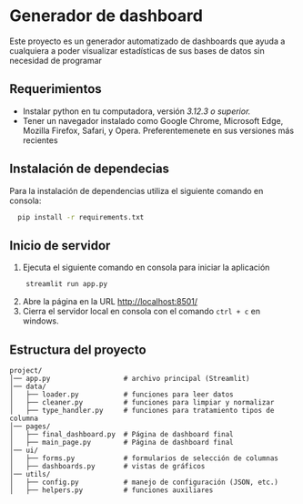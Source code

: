 # Generador de dashboard
Este proyecto es un generador automatizado de dashboards que ayuda a cualquiera a poder visualizar estadísticas de sus bases de datos sin necesidad de programar

## Requerimientos
- Instalar python en tu computadora, versión *3.12.3 o superior.* 
- Tener un navegador instalado como Google Chrome, Microsoft Edge, Mozilla Firefox, Safari, y Opera. Preferentemenete en sus versiones más recientes
## Instalación de dependecias
Para la instalación de dependencias utiliza el siguiente comando en consola:
```bash
  pip install -r requirements.txt
```
## Inicio de servidor
1. Ejecuta el siguiente comando en consola para iniciar la aplicación
```bash
    streamlit run app.py
```
2. Abre la página en la URL [http://localhost:8501/](http://localhost:8501/)
3. Cierra el servidor local en consola con el comando `ctrl + c` en windows.

## Estructura del proyecto 

```
project/
│── app.py                  # archivo principal (Streamlit)
│── data/
│   ├── loader.py           # funciones para leer datos
│   ├── cleaner.py          # funciones para limpiar y normalizar
│   ├── type_handler.py     # funciones para tratamiento tipos de columna
│── pages/
│   ├── final_dashboard.py  # Página de dashboard final
│   ├── main_page.py        # Página de dashboard final
│── ui/
│   ├── forms.py            # formularios de selección de columnas
│   ├── dashboards.py       # vistas de gráficos
│── utils/
│   ├── config.py           # manejo de configuración (JSON, etc.)
│   ├── helpers.py          # funciones auxiliares

```

